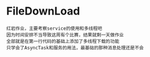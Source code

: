 # FileDownLoad
```
红岩作业，主要考察service的使用和多线程吧
因为时间安排不当导致这周有个比赛，结果就剩一天做作业
全部就是在第一行代码的基础上添加了多线程下载的功能
只学会了AsyncTask和服务的用法，最基础的那种消息处理还是不会
```

